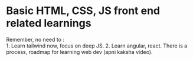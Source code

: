 <h1>Basic HTML, CSS, JS front end related learnings</h1>
<p>Remember, no need to :
<br> 
  1. Learn tailwind now, focus on deep JS.
  2. Learn angular, react. There is a process, roadmap for learning web dev (apni kaksha video).
</p>
